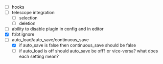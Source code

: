 - [ ] hooks
- [ ] telescope integration
    - [ ] selection
    - [ ] deletion
- [ ] ability to disable plugin in config and in editor
- [x] ft/bt ignore
- [ ] auto_load/auto_save/continuous_save
    - [x] if auto_save is false then continuous_save should be false
    - [ ] if auto_load is off should auto_save be off? or vice-versa? what does each setting mean?
